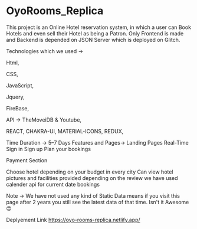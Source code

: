 # OyoRooms_Replica
This project is an Online Hotel reservation system, in which a user can Book Hotels and even sell their Hotel as being a Patron. Only Frontend is made and Backend is depended on JSON Server which is deployed on Glitch.



Technologies which we used →

Html,

CSS,

JavaScript,

Jquery,

FireBase,

API → TheMoveiDB & Youtube,

REACT,
CHAKRA-UI,
MATERIAL-ICONS,
REDUX,

Time Duration -> 5–7 Days
Features and Pages->
Landing Pages
Real-Time Sign in Sign up 
Plan your bookings

Payment Section


Choose hotel depending on your budget in every city
Can view hotel pictures and facilities provided depending on the review
we have used calender api for current date bookings


Note -> We have not used any kind of Static Data means if you visit this page after 2 years you still see the latest data of that time. Isn't it Awesome😍



Deplyement Link
https://oyo-rooms-replica.netlify.app/
